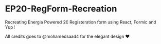 # EP20-RegForm-Recreation
Recreating Energia Powered 20 Registeration form using React, Formic and Yup !

All credits goes to @mohamedsaad4 for the elegant design :heart: